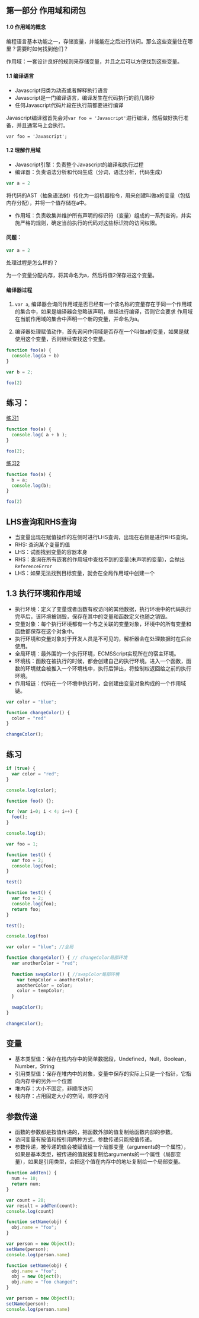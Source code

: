 第一部分 作用域和闭包
---
#### 1.0 作用域的概念
编程语言基本功能之一，存储变量，并能能在之后进行访问。那么这些变量住在哪里？需要时如何找到他们？

作用域：一套设计良好的规则来存储变量，并且之后可以方便找到这些变量。

#### 1.1 编译语言
* Javascript归类为动态或者解释执行语言
* Javascript是一门编译语言，编译发生在代码执行的前几微秒
* 任何Javascript代码片段在执行前都要进行编译

Javascript编译器首先会对`var foo = 'Javascript'`进行编译，然后做好执行准备，并且通常马上会执行。
```
var foo = 'Javascript';
```

#### 1.2 理解作用域
* Javascript引擎：负责整个Javascript的编译和执行过程
* 编译器：负责语法分析和代码生成（分词，语法分析，代码生成）
```javascript
var a = 2
```
将代码的AST（抽象语法树）传化为一组机器指令，用来创建叫做a的变量（包括内存分配），并将一个值存储在a中。
* 作用域：负责收集并维护所有声明的标识符（变量）组成的一系列查询，并实施严格的规则，确定当前执行的代码对这些标识符的访问权限。

#### 问题：
```javascript
var a = 2
```
处理过程是怎么样的？

> 
为一个变量分配内存，将其命名为a，然后将值2保存进这个变量。

#### 编译器过程
1. `var a`, 编译器会询问作用域是否已经有一个该名称的变量存在于同一个作用域的集合中，如果是编译器会忽略该声明，继续进行编译，否则它会要求
作用域在当前作用域的集合中声明一个新的变量，并命名为a。

2. 编译器处理赋值动作，首先询问作用域是否存在一个叫做a的变量，如果是就使用这个变量，否则继续查找这个变量。

```javascript
function foo(a) {
  console.log(a + b)
}

var b = 2;

foo(2)
```


## 练习：
[练习1](https://jsfiddle.net/ianjiang/8fxjz69g/2/)
```javascript
function foo(a) {
  console.log( a + b );
}

foo(2);
```
[练习2](https://jsfiddle.net/ianjiang/8fxjz69g/3/)

```javascript
function foo(a) {
  b = a;
  console.log(b);
}

foo(2)
```

## LHS查询和RHS查询
* 当变量出现在赋值操作的左侧时进行LHS查询，出现在右侧是进行RHS查询。
* RHS: 查询某个变量的值
* LHS：试图找到变量的容器本身
* RHS：查询在所有嵌套的作用域中查找不到的变量(未声明的变量)，会抛出`ReferenceError`
* LHS：如果无法找到目标变量，就会在全局作用域中创建一个

## 1.3 执行环境和作用域
* 执行环境：定义了变量或者函数有权访问的其他数据，执行环境中的代码执行完毕后，该环境被销毁，保存在其中的变量和函数定义也随之销毁。
* 变量对象：每个执行环境都有一个与之关联的变量对象，环境中的所有变量和函数都保存在这个对象中。
* 执行环境和变量对象对于开发人员是不可见的，解析器会在处理数据时在后台使用。
* 全局环境：最外围的一个执行环境，ECMSScript实现所在的宿主环境。
* 环境栈：函数在被执行的时候，都会创建自己的执行环境。进入一个函数，函数的环境就会被推入一个环境栈中，执行后弹出，将控制权返回给之前的执行环境。
* 作用域链：代码在一个环境中执行时，会创建由变量对象构成的一个作用域链。

```javascript
var color = "blue";

function changeColor() {
  color = "red"
}

changeColor();
```

## 练习

```javascript
if (true) {
  var color = "red";
}

console.log(color);
```

```javascript
function foo() {};

for (var i=0; i < 4; i++) {
  foo();
}

console.log(i);
```

```javascript
var foo = 1;

function test() {
  var foo = 2;
  console.log(foo);
}

test()
```

```javascript
function test() {
  var foo = 2;
  console.log(foo);
  return foo;
}

test();

console.log(foo)
```

```javascript
var color = "blue"; //全局

function changeColor() { // changeColor局部环境
  var anotherColor = "red";
  
  function swapColor() { //swapColor局部环境
    var tempColor = anotherColor; 
    anotherColor = color;
    color = tempColor;
  }
  
  swapColor();
}

changeColor();
```

## 变量
* 基本类型值：保存在栈内存中的简单数据段，Undefined，Null，Boolean，Number，String
* 引用类型值：保存在堆内中的对象，变量中保存的实际上只是一个指针，它指向内存中的另外一个位置
* 堆内存：大小不固定，非顺序访问
* 栈内存：占用固定大小的空间，顺序访问

## 参数传递
* 函数的参数都是按值传递的，把函数外部的值复制给函数内部的参数。
* 访问变量有按值和按引用两种方式，参数传递只能按值传递。
* 参数传递，被传递的值会被赋值给一个局部变量（arguments的一个属性），如果是基本类型，被传递的值就被复制给arguments的一个属性（局部变量），如果是引用类型，会把这个值在内存中的地址复制给一个局部变量。


```javascript
function addTen() {
  num += 10;
  return num;
}

var count = 20;
var result = addTen(count);
console.log(count)
```

```javascript
function setName(obj) {
  obj.name = "foo";
}

var person = new Object();
setName(person);
console.log(person.name)
```

```javascript
function setName(obj) {
  obj.name = "foo";
  obj = new Object();
  obj.name = "foo changed";
}

var person = new Object();
setName(person);
console.log(person.name)

```

